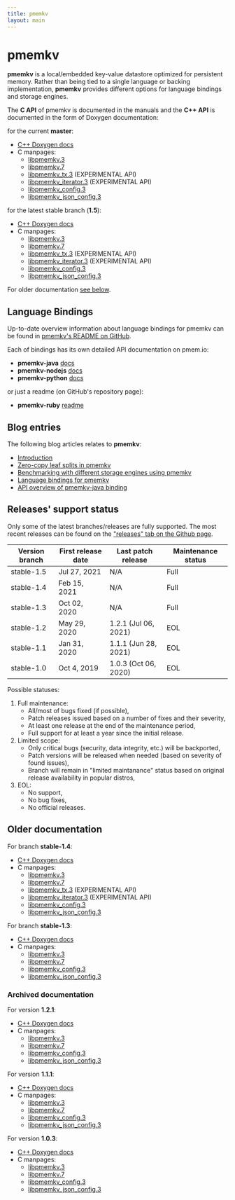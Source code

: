 ```yaml
---
title: pmemkv
layout: main
---
```


# pmemkv

**pmemkv** is a local/embedded key-value datastore optimized for persistent memory.
Rather than being tied to a single language or backing implementation,
**pmemkv** provides different options for language bindings and storage engines.

The **C API** of pmemkv is documented in the manuals and the **C++ API**
is documented in the form of Doxygen documentation:

for the current **master**:

* [C++ Doxygen docs](./master/doxygen/index.html)
* C manpages:
	* [libpmemkv.3](./master/manpages/libpmemkv.3.html)
	* [libpmemkv.7](./master/manpages/libpmemkv.7.html)
	* [libpmemkv_tx.3](./master/manpages/libpmemkv_tx.3.html) (EXPERIMENTAL API)
	* [libpmemkv_iterator.3](./master/manpages/libpmemkv_iterator.3.html) (EXPERIMENTAL API)
	* [libpmemkv_config.3](./master/manpages/libpmemkv_config.3.html)
	* [libpmemkv_json_config.3](./master/manpages/libpmemkv_json_config.3.html)

for the latest stable branch (**1.5**):

* [C++ Doxygen docs](./v1.5/doxygen/index.html)
* C manpages:
	* [libpmemkv.3](./v1.5/manpages/libpmemkv.3.html)
	* [libpmemkv.7](./v1.5/manpages/libpmemkv.7.html)
	* [libpmemkv_tx.3](./v1.5/manpages/libpmemkv_tx.3.html) (EXPERIMENTAL API)
	* [libpmemkv_iterator.3](./v1.5/manpages/libpmemkv_iterator.3.html) (EXPERIMENTAL API)
	* [libpmemkv_config.3](./v1.5/manpages/libpmemkv_config.3.html)
	* [libpmemkv_json_config.3](./v1.5/manpages/libpmemkv_json_config.3.html)


For older documentation [see below](#older-documentation).

## Language Bindings

Up-to-date overview information about language bindings for pmemkv can be found in
[pmemkv's README on GitHub](https://github.com/pmem/pmemkv#language-bindings).

Each of bindings has its own detailed API documentation on pmem.io:
* **pmemkv-java** [docs](https://pmem.io/pmemkv-java)
* **pmemkv-nodejs** [docs](https://pmem.io/pmemkv-nodejs)
* **pmemkv-python** [docs](https://pmem.io/pmemkv-python)

or just a readme (on GitHub's repository page):
* **pmemkv-ruby** [readme](https://github.com/pmem/pmemkv-ruby)

## Blog entries

The following blog articles relates to **pmemkv**:

* [Introduction](https://pmem.io/2017/02/21/pmemkv-intro.html)
* [Zero-copy leaf splits in pmemkv](https://pmem.io/2017/03/09/pmemkv-zero-copy-leaf-splits.html)
* [Benchmarking with different storage engines using pmemkv](https://pmem.io/2017/12/27/pmemkv-benchmarking-engines.html)
* [Language bindings for pmemkv](https://pmem.io/2020/03/04/pmemkv-bindings.html)
* [API overview of pmemkv-java binding](https://pmem.io/2020/10/30/pmemkv-java-binding.html)

## Releases' support status

Only some of the latest branches/releases are fully supported. The most recent releases can be found
on the ["releases" tab on the Github page](https://github.com/pmem/pmemkv/releases).

| Version branch | First release date | Last patch release | Maintenance status |
| -------------- | ------------------ | ------------------ | ------------------ |
| stable-1.5 | Jul 27, 2021 | N/A | Full |
| stable-1.4 | Feb 15, 2021 | N/A | Full |
| stable-1.3 | Oct 02, 2020 | N/A | Full |
| stable-1.2 | May 29, 2020 | 1.2.1 (Jul 06, 2021) | EOL |
| stable-1.1 | Jan 31, 2020 | 1.1.1 (Jun 28, 2021) | EOL |
| stable-1.0 | Oct 4, 2019 | 1.0.3 (Oct 06, 2020) | EOL |

Possible statuses:
1. Full maintenance:
	* All/most of bugs fixed (if possible),
	* Patch releases issued based on a number of fixes and their severity,
	* At least one release at the end of the maintenance period,
	* Full support for at least a year since the initial release.
2. Limited scope:
	* Only critical bugs (security, data integrity, etc.) will be backported,
	* Patch versions will be released when needed (based on severity of found issues),
	* Branch will remain in "limited maintanance" status based on original release availability in popular distros,
3. EOL:
	* No support,
	* No bug fixes,
	* No official releases.

## Older documentation

For branch **stable-1.4**:
* [C++ Doxygen docs](./v1.4/doxygen/index.html)
* C manpages:
	* [libpmemkv.3](./v1.4/manpages/libpmemkv.3.html)
	* [libpmemkv.7](./v1.4/manpages/libpmemkv.7.html)
	* [libpmemkv_tx.3](./v1.4/manpages/libpmemkv_tx.3.html) (EXPERIMENTAL API)
	* [libpmemkv_iterator.3](./v1.4/manpages/libpmemkv_iterator.3.html) (EXPERIMENTAL API)
	* [libpmemkv_config.3](./v1.4/manpages/libpmemkv_config.3.html)
	* [libpmemkv_json_config.3](./v1.4/manpages/libpmemkv_json_config.3.html)

For branch **stable-1.3**:
* [C++ Doxygen docs](./v1.3/doxygen/index.html)
* C manpages:
	* [libpmemkv.3](./v1.3/manpages/libpmemkv.3.html)
	* [libpmemkv.7](./v1.3/manpages/libpmemkv.7.html)
	* [libpmemkv_config.3](./v1.3/manpages/libpmemkv_config.3.html)
	* [libpmemkv_json_config.3](./v1.3/manpages/libpmemkv_json_config.3.html)

### Archived documentation

For version **1.2.1**:

* [C++ Doxygen docs](./v1.2/doxygen/index.html)
* C manpages:
	* [libpmemkv.3](./v1.2/manpages/libpmemkv.3.html)
	* [libpmemkv.7](./v1.2/manpages/libpmemkv.7.html)
	* [libpmemkv_config.3](./v1.2/manpages/libpmemkv_config.3.html)
	* [libpmemkv_json_config.3](./v1.2/manpages/libpmemkv_json_config.3.html)

For version **1.1.1**:

* [C++ Doxygen docs](./v1.1/doxygen/index.html)
* C manpages:
	* [libpmemkv.3](./v1.1/manpages/libpmemkv.3.html)
	* [libpmemkv.7](./v1.1/manpages/libpmemkv.7.html)
	* [libpmemkv_config.3](./v1.1/manpages/libpmemkv_config.3.html)
	* [libpmemkv_json_config.3](./v1.1/manpages/libpmemkv_json_config.3.html)

For version **1.0.3**:

* [C++ Doxygen docs](./v1.0/doxygen/index.html)
* C manpages:
  * [libpmemkv.3](./v1.0/manpages/libpmemkv.3.html)
  * [libpmemkv.7](./v1.0/manpages/libpmemkv.7.html)
  * [libpmemkv_config.3](./v1.0/manpages/libpmemkv_config.3.html)
  * [libpmemkv_json_config.3](./v1.0/manpages/libpmemkv_json_config.3.html)
